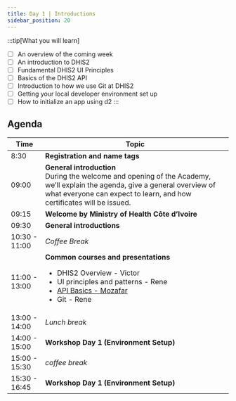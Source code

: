 ```yaml
---
title: Day 1 | Introductions
sidebar_position: 20
---
```


:::tip[What you will learn]
- [ ] An overview of the coming week
- [ ] An introduction to DHIS2
- [ ] Fundamental DHIS2 UI Principles
- [ ] Basics of the DHIS2 API
- [ ] Introduction to how we use Git at DHIS2
- [ ] Getting your local developer environment set up
- [ ] How to initialize an app using d2
:::

## Agenda
| Time          | Topic                                                                                                                                                                                                    |
| ------------- | -------------------------------------------------------------------------------------------------------------------------------------------------------------------------------------------------------- |
| 8:30          | **Registration and name tags**                                                                                                                                                                           |
| 09:00         | **General introduction**<br/>During the welcome and opening of the Academy, we’ll explain the agenda, give a general overview of what everyone can expect to learn, and how certificates will be issued. |
| 09:15         | **Welcome by Ministry of Health Côte d’Ivoire**                                                                                                                                                           |
| 09:30         | **General introductions**                                                                                                                                                                                |
| 10:30 - 11:00 | _Coffee Break_                                                                                                                                                                                           |
| 11:00 - 13:00 | **Common courses and presentations**<br/><ul><li>DHIS2 Overview - Victor</li><li>UI principles and patterns - Rene</li><li>[API Basics - Mozafar](https://docs.google.com/presentation/d/150mn6WJy7Qcy5DeAd5bbTughn6sqkMWh0dJfYHCBmR4/edit#slide=id.p1)</li><li>Git - Rene</li></ul>                   |
| 13:00 - 14:00 | _Lunch break_                                                                                                                                                                                            |
| 14:00 - 15:00 | **Workshop Day 1 (Environment Setup)**                                                                                                                                                                   |
| 15:00 - 15:30 | _coffee break_                                                                                                                                                                                            |  |
| 15:30 - 16:45 | **Workshop Day 1 (Environment Setup)**                                                                                                                                                                   |